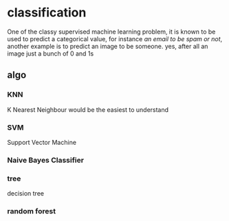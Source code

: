 classification
======

One of the classy supervised machine learning problem, it is known to be used to predict a categorical value, for instance _an email to be spam or not_, another example is to predict an image to be someone. yes, after all an image just a bunch of 0 and 1s


## algo

### KNN
K Nearest Neighbour would be the easiest to understand


### SVM
Support Vector Machine

### Naive Bayes Classifier


### tree
decision tree


### random forest
